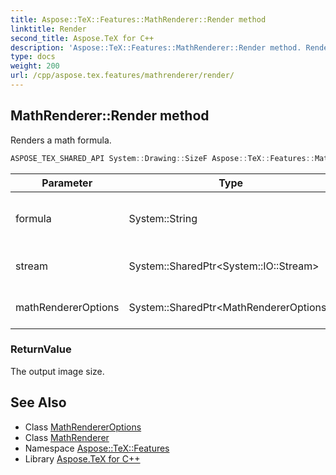 ```yaml
---
title: Aspose::TeX::Features::MathRenderer::Render method
linktitle: Render
second_title: Aspose.TeX for C++
description: 'Aspose::TeX::Features::MathRenderer::Render method. Renders a math formula in C++.'
type: docs
weight: 200
url: /cpp/aspose.tex.features/mathrenderer/render/
---
```

## MathRenderer::Render method


Renders a math formula.

```cpp
ASPOSE_TEX_SHARED_API System::Drawing::SizeF Aspose::TeX::Features::MathRenderer::Render(System::String formula, System::SharedPtr<System::IO::Stream> stream, System::SharedPtr<MathRendererOptions> mathRendererOptions)
```


| Parameter | Type | Description |
| --- | --- | --- |
| formula | System::String | The formula LaTeX program. |
| stream | System::SharedPtr\<System::IO::Stream\> | The stream to write the output to. |
| mathRendererOptions | System::SharedPtr\<MathRendererOptions\> | The rendering options. |

### ReturnValue

The output image size.

## See Also

* Class [MathRendererOptions](../../mathrendereroptions/)
* Class [MathRenderer](../)
* Namespace [Aspose::TeX::Features](../../)
* Library [Aspose.TeX for C++](../../../)
